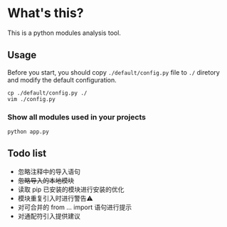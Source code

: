 # What's this?
This is a python modules analysis tool.

## Usage
Before you start, you should copy ```./default/config.py``` file to ```./``` diretory and modify the default configuration.

```shell
cp ./default/config.py ./
vim ./config.py
```

### Show all modules used in your projects
```shell
python app.py
```

## Todo list
- 忽略注释中的导入语句
- ~~忽略导入的本地模块~~
- 读取 pip 已安装的模块进行安装的优化
- 模块重复引入时进行警告⚠️
- 对可合并的 from ... import 语句进行提示
- 对通配符引入提供建议

